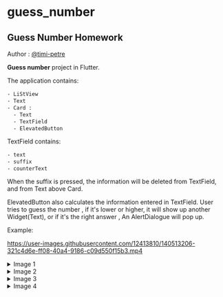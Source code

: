 # guess_number
## Guess Number Homework

Author : [@timi-petre ](https://github.com/timi-petre)

**Guess number** project in Flutter.

The application contains:

    - LiStView
    - Text
    - Card : 
      - Text
      - TextField
      - ElevatedButton
  
  TextField contains:

    - text
    - suffix
    - counterText

When the suffix is pressed, the information will be deleted from TextField, and from Text above Card.

ElevatedButton also calculates the information entered in TextField.
User tries to guess the number , if it's lower or higher, it will show up another Widget(Text), or if it's the right answer , An AlertDialogue will pop up.

Example:
 
https://user-images.githubusercontent.com/12413810/140513206-321c4d6e-ff08-40a4-9186-c09d550f15b3.mp4



<details>
  <summary>Image 1</summary>

  ![Image 1](https://github.com/timi-petre/guess_number/blob/5c5c395cf4bcfa330043d817ad4ec417acba9713/assets/1.png =250x250)

</details>

<details>
  <summary>Image 2</summary>

  ![Image 2](https://github.com/timi-petre/guess_number/blob/5c5c395cf4bcfa330043d817ad4ec417acba9713/assets/2.png)

</details>

<details>
  <summary>Image 3</summary>

  ![Image 3](https://github.com/timi-petre/guess_number/blob/5c5c395cf4bcfa330043d817ad4ec417acba9713/assets/3.png)

</details>

<details>
  <summary>Image 4</summary>

  ![Image 4](https://github.com/timi-petre/guess_number/blob/5c5c395cf4bcfa330043d817ad4ec417acba9713/assets/4.png)

</details>


  
